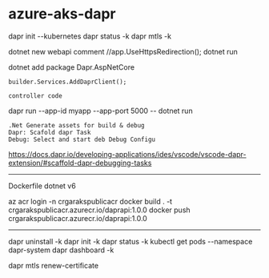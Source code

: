 # azure-aks-dapr
dapr init --kubernetes
dapr status -k
dapr mtls -k

dotnet new webapi
comment //app.UseHttpsRedirection();
dotnet run

dotnet add package Dapr.AspNetCore



```
builder.Services.AddDaprClient();
```

```
controller code
```

dapr run --app-id myapp --app-port 5000 -- dotnet run

```
.Net Generate assets for build & debug
Dapr: Scafold dapr Task
Debug: Select and start deb Debug Configu
```

https://docs.dapr.io/developing-applications/ides/vscode/vscode-dapr-extension/#scaffold-dapr-debugging-tasks


-------------------------------------
Dockerfile
dotnet v6

az acr login -n crgarakspublicacr
docker build . -t crgarakspublicacr.azurecr.io/daprapi:1.0.0
docker push crgarakspublicacr.azurecr.io/daprapi:1.0.0



-------------------------------------
dapr uninstall -k
dapr init -k
dapr status -k
kubectl get pods --namespace dapr-system
dapr dashboard -k


dapr mtls renew-certificate 